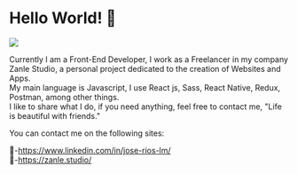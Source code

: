 <h1>Hello World! 👋</h1>
<img src="https://res.cloudinary.com/dubv6xkxf/image/upload/v1722392689/aeiqngwmonq0ewxwcvvi.png">

Currently I am a Front-End Developer, I work as a Freelancer in my company Zanle Studio, a personal project dedicated to the creation of Websites and Apps.
<br/>
My main language is Javascript, I use React js, Sass, React Native, Redux, Postman, among other things.
<br/>
I like to share what I do, if you need anything, feel free to contact me, "Life is beautiful with friends."

You can contact me on the following sites:

👋-https://www.linkedin.com/in/jose-rios-lm/ <br/>
👋-https://zanle.studio/ <br/>
